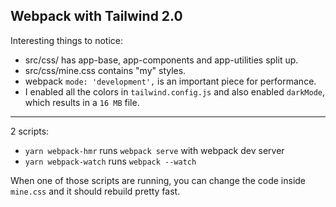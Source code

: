 ## Webpack with Tailwind 2.0

Interesting things to notice:

- src/css/ has app-base, app-components and app-utilities split up.
- src/css/mine.css contains "my" styles.
- webpack `mode: 'development',` is an important piece for performance.
- I enabled all the colors in `tailwind.config.js` and also enabled `darkMode`, which results in a `16 MB` file.

***

2 scripts:

- `yarn webpack-hmr` runs `webpack serve` with webpack dev server
- `yarn webpack-watch` runs `webpack --watch`

When one of those scripts are running, you can change the code inside `mine.css` and it should rebuild pretty fast.


